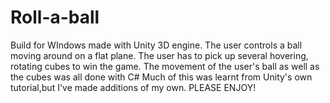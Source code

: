 # Roll-a-ball

Build for WIndows made with Unity 3D engine. The user controls a ball moving around on a flat plane. 
The user has to pick up several hovering, rotating cubes to win the game.
The movement of the user's ball as well as the cubes was all done with C#
Much of this was learnt from Unity's own tutorial,but I've made additions of my own.
PLEASE ENJOY!
